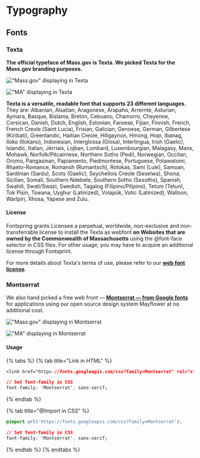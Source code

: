 # Typography

## Fonts

### Texta

**The official typeface of Mass.gov is Texta. We picked Texta for the Mass.gov branding purposes.**

![&quot;Mass.gov&quot; displaying in Texta](../.gitbook/assets/texta-massgov%20%282%29.png)

![&quot;MA&quot; displaying in Texta](../.gitbook/assets/texta-ma%20%281%29.png)

**Texta is a versatile, readable font that supports 23 different languages.** They are: Albanian, Alsatian, Aragonese, Arapaho, Arrernte, Asturian, Aymara, Basque, Bislama, Breton, Cebuano, Chamorro, Cheyenne, Corsican, Danish, Dutch, English, Estonian, Faroese, Fijian, Finnish, French, French Creole \(Saint Lucia\), Frisian, Galician, Genoese, German, Gilbertese \(Kiribati\), Greenlandic, Haitian Creole, Hiligaynon, Hmong, Hopi, Ibanag, Iloko \(Ilokano\), Indonesian, Interglossa \(Glosa\), Interlingua, Irish \(Gaelic\), Islandic, Italian, Jèrriais, Lojban, Lombard, Luxembourgian, Malagasy, Manx, Mohawk, Norfolk/Pitcairnese, Northern Sotho \(Pedi\), Norwegian, Occitan, Oromo, Pangasinan, Papiamento, Piedmontese, Portuguese, Potawatomi, Rhaeto-Romance, Romansh \(Rumantsch\), Rotokas, Sami \(Lule\), Samoan, Sardinian \(Sardu\), Scots \(Gaelic\), Seychellois Creole \(Seselwa\), Shona, Sicilian, Somali, Southern Ndebele, Southern Sotho \(Sesotho\), Spanish, Swahili, Swati/Swazi, Swedish, Tagalog \(Filipino/Pilipino\), Tetum \(Tetun\), Tok Pisin, Tswana, Uyghur \(Latinized\), Volapük, Votic \(Latinized\), Walloon, Warlpiri, Xhosa, Yapese and Zulu.

#### License

Fontspring grants Licensee a perpetual, worldwide, non-exclusive and non-transferrable license to install the Texta as webfont **on Websites that are owned by the Commonwealth of Massachusetts** using the @font-face selector in CSS files. For other usage, you may have to acquire an additional license through Fontsprint.

For more details about Texta's terms of use, please refer to our [**web font license**](https://www.fontspring.com/lic/htswufoczd).

### Montserrat

We also hand picked a free web front — [**Montserrat — from Google fonts**](https://fonts.google.com/specimen/Montserrat) for applications using our open source design system Mayflower at no additional cost.

![&quot;Mass.gov&quot; displaying in Montserrat](../.gitbook/assets/montserrat-massgov.png)

![&quot;MA&quot; displaying in Montserrat](../.gitbook/assets/montserrat-ma.png)

#### Usage

{% tabs %}
{% tab title="Link in HTML" %}
```css
<link href="https://fonts.googleapis.com/css?family=Montserrat" rel="stylesheet">

// Set font-family in CSS
font-family: 'Montserrat', sans-serif;
```
{% endtab %}

{% tab title="@Import in CSS" %}
```css
@import url('https://fonts.googleapis.com/css?family=Montserrat');

// Set font-family in CSS
font-family: 'Montserrat', sans-serif;
```
{% endtab %}
{% endtabs %}

